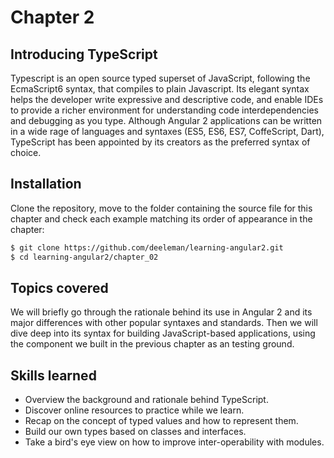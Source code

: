 # Chapter 2
## Introducing TypeScript

Typescript is an open source typed superset of JavaScript, following the EcmaScript6 syntax, that compiles to plain Javascript. Its elegant syntax helps the developer write expressive and descriptive code, and enable IDEs to provide a richer environment for understanding code interdependencies and debugging as you type. Although Angular 2 applications can be written in a wide rage of languages and syntaxes (ES5, ES6, ES7, CoffeScript, Dart), TypeScript has been appointed by its creators as the preferred syntax of choice.

## Installation

Clone the repository, move to the folder containing the source file for this chapter and check each example matching its order of appearance in the chapter:

```bash
$ git clone https://github.com/deeleman/learning-angular2.git
$ cd learning-angular2/chapter_02
```

## Topics covered

We will briefly go through the rationale behind its use in Angular 2 and its major differences with other popular syntaxes and standards. Then we will dive deep into its syntax for building JavaScript-based applications, using the component we built in the previous chapter as an testing ground.

## Skills learned

* Overview the background and rationale behind TypeScript.
* Discover online resources to practice while we learn.
* Recap on the concept of typed values and how to represent them.
* Build our own types based on classes and interfaces.
* Take a bird's eye view on how to improve inter-operability with modules.
